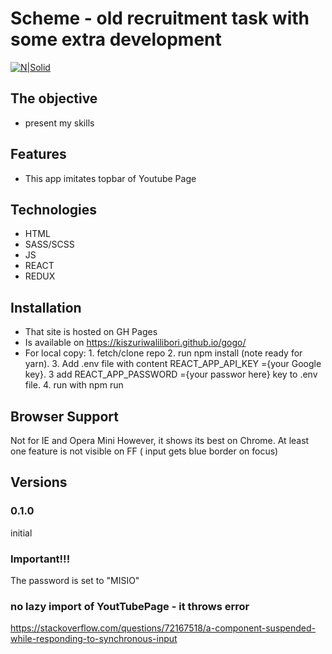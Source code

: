# Scheme - old recruitment task with some extra development

[![N|Solid](https://cldup.com/dTxpPi9lDf.thumb.png)](https://nodesource.com/products/nsolid)

## The objective

-   present my skills

## Features

-   This app imitates topbar of Youtube Page

## Technologies

-   HTML
-   SASS/SCSS
-   JS
-   REACT
-   REDUX

## Installation

-   That site is hosted on GH Pages
-   Is available on https://kiszuriwalilibori.github.io/gogo/
-   For local copy: 1. fetch/clone repo 2. run npm install (note ready for yarn). 3. Add .env file with content REACT_APP_API_KEY ={your Google key}. 3 add REACT_APP_PASSWORD ={your passwor here} key to .env file. 4. run with npm run

## Browser Support

Not for IE and Opera Mini
However, it shows its best on Chrome. At least one feature is not visible on FF ( input gets blue border on focus)

## Versions

### 0.1.0

initial

### Important!!!

The password is set to "MISIO"

### no lazy import of YoutTubePage - it throws error

https://stackoverflow.com/questions/72167518/a-component-suspended-while-responding-to-synchronous-input
